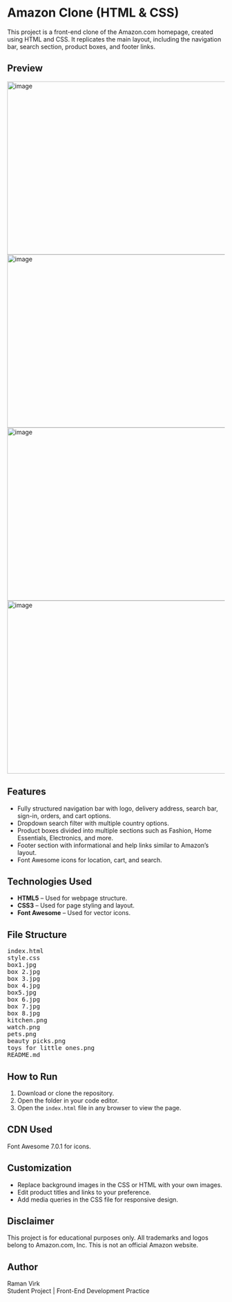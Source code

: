 <h1>Amazon Clone (HTML & CSS)</h1>

<p>This project is a front-end clone of the Amazon.com homepage, created using HTML and CSS. It replicates the main layout, including the navigation bar, search section, product boxes, and footer links.</p>
<h2>Preview</h2>
<img width="900" height="400" alt="image" src="https://github.com/user-attachments/assets/deb6ba1f-2119-4b9c-bbe5-455502795e50" />
<img width="900" height="400" alt="image" src="https://github.com/user-attachments/assets/22f24fc6-e7df-4e37-a51e-082c91a8cfd1" />
<img width="900" height="400" alt="image" src="https://github.com/user-attachments/assets/b3a8e979-8bff-45ac-bcd5-3b8a505e367a" />
<img width="900" height="400" alt="image" src="https://github.com/user-attachments/assets/f2f02fd0-59dc-451e-9c3f-2845764d1062" />



<h2>Features</h2>
<ul>
  <li>Fully structured navigation bar with logo, delivery address, search bar, sign-in, orders, and cart options.</li>
  <li>Dropdown search filter with multiple country options.</li>
  <li>Product boxes divided into multiple sections such as Fashion, Home Essentials, Electronics, and more.</li>
  <li>Footer section with informational and help links similar to Amazon’s layout.</li>
  <li>Font Awesome icons for location, cart, and search.</li>
</ul>

<h2>Technologies Used</h2>
<ul>
  <li><b>HTML5</b> – Used for webpage structure.</li>
  <li><b>CSS3</b> – Used for page styling and layout.</li>
  <li><b>Font Awesome</b> – Used for vector icons.</li>
</ul>

<h2>File Structure</h2>
<pre>
index.html
style.css
box1.jpg
box 2.jpg
box 3.jpg
box 4.jpg
box5.jpg
box 6.jpg
box 7.jpg
box 8.jpg
kitchen.png
watch.png
pets.png
beauty picks.png
toys for little ones.png
README.md
</pre>

<h2>How to Run</h2>
<ol>
  <li>Download or clone the repository.</li>
  <li>Open the folder in your code editor.</li>
  <li>Open the <code>index.html</code> file in any browser to view the page.</li>
</ol>

<h2>CDN Used</h2>
<p>Font Awesome 7.0.1 for icons.</p>

<h2>Customization</h2>
<ul>
  <li>Replace background images in the CSS or HTML with your own images.</li>
  <li>Edit product titles and links to your preference.</li>
  <li>Add media queries in the CSS file for responsive design.</li>
</ul>

<h2>Disclaimer</h2>
<p>This project is for educational purposes only. All trademarks and logos belong to Amazon.com, Inc. This is not an official Amazon website.</p>

<h2>Author</h2>
<p>
Raman Virk<br>
Student Project | Front-End Development Practice
</p>
  
